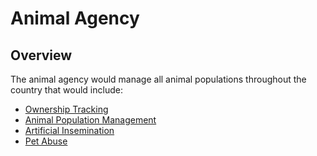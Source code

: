 # Animal Agency

## Overview

The animal agency would manage all animal populations throughout the country that would include:

- [Ownership Tracking](./ownership-tracking/)
- [Animal Population Management](./animal-population-management/)
- [Artificial Insemination](./artifical-insemintation)
- [Pet Abuse](./pet-abuse)
